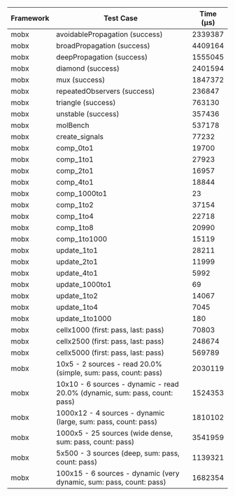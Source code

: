 | Framework | Test Case | Time (μs) |
| --- | --- | --- |
| mobx | avoidablePropagation (success) | 2339387 |
| mobx | broadPropagation (success) | 4409164 |
| mobx | deepPropagation (success) | 1555045 |
| mobx | diamond (success) | 2401594 |
| mobx | mux (success) | 1847372 |
| mobx | repeatedObservers (success) | 236847 |
| mobx | triangle (success) | 763130 |
| mobx | unstable (success) | 357436 |
| mobx | molBench | 537178 |
| mobx | create_signals | 77232 |
| mobx | comp_0to1 | 19700 |
| mobx | comp_1to1 | 27923 |
| mobx | comp_2to1 | 16957 |
| mobx | comp_4to1 | 18844 |
| mobx | comp_1000to1 | 23 |
| mobx | comp_1to2 | 37154 |
| mobx | comp_1to4 | 22718 |
| mobx | comp_1to8 | 20990 |
| mobx | comp_1to1000 | 15119 |
| mobx | update_1to1 | 28211 |
| mobx | update_2to1 | 11999 |
| mobx | update_4to1 | 5992 |
| mobx | update_1000to1 | 69 |
| mobx | update_1to2 | 14067 |
| mobx | update_1to4 | 7045 |
| mobx | update_1to1000 | 180 |
| mobx | cellx1000 (first: pass, last: pass) | 70803 |
| mobx | cellx2500 (first: pass, last: pass) | 248674 |
| mobx | cellx5000 (first: pass, last: pass) | 569789 |
| mobx | 10x5 - 2 sources - read 20.0% (simple, sum: pass, count: pass) | 2030119 |
| mobx | 10x10 - 6 sources - dynamic - read 20.0% (dynamic, sum: pass, count: pass) | 1524353 |
| mobx | 1000x12 - 4 sources - dynamic (large, sum: pass, count: pass) | 1810102 |
| mobx | 1000x5 - 25 sources (wide dense, sum: pass, count: pass) | 3541959 |
| mobx | 5x500 - 3 sources (deep, sum: pass, count: pass) | 1139321 |
| mobx | 100x15 - 6 sources - dynamic (very dynamic, sum: pass, count: pass) | 1682354 |

